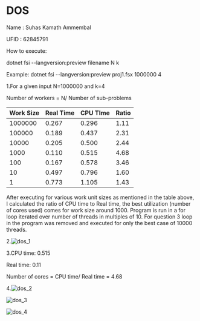 # DOS
 
Name : Suhas Kamath Ammembal

UFID : 62845791

How to execute:

dotnet fsi --langversion:preview filename N k

Example: dotnet fsi --langversion:preview proj1.fsx 1000000 4

1.For a given input N=1000000 and k=4

Number of workers = N/ Number of sub-problems

| Work Size | Real Time | CPU TIme | Ratio |
| --- | --- | --- | --- |
| 1000000 | 0.267 | 0.296 | 1.11 |
| 100000 | 0.189 | 0.437 | 2.31 |
| 10000 | 0.205 | 0.500 | 2.44 |
| 1000 | 0.110 | 0.515 | 4.68 |
| 100 | 0.167 | 0.578 | 3.46 |
| 10 | 0.497 | 0.796 | 1.60 |
| 1 | 0.773 | 1.105 | 1.43 |

After executing for various work unit sizes as mentioned in the table above, I calculated the ratio of CPU time to Real time, the best utilization (number of cores used) comes for work size around 1000. Program is run in a for loop iterated over number of threads in multiples of 10. For question 3 loop in the program was removed and executed for only the best case of 10000 threads.

2.![dos_1](https://user-images.githubusercontent.com/43454518/93786988-eece0c00-fbfd-11ea-975b-a0f84746d114.png)


3.CPU time: 0.515

Real time: 0.11

Number of cores = CPU time/ Real time = 4.68

4.![dos_2](https://user-images.githubusercontent.com/43454518/93789508-eecf0b80-fbff-11ea-89f1-0a31080a5ec4.png)

![dos_3](https://user-images.githubusercontent.com/43454518/93789726-348bd400-fc00-11ea-9a5b-91772cfc949a.png)

![dos_4](https://user-images.githubusercontent.com/43454518/93789759-41a8c300-fc00-11ea-8b6b-56dd1d1d72f3.png)

 
